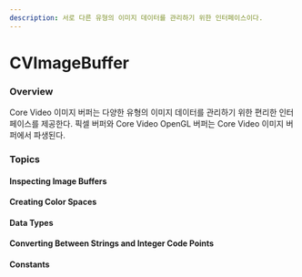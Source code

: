 ```yaml
---
description: 서로 다른 유형의 이미지 데이터를 관리하기 위한 인터페이스이다.
---
```


# CVImageBuffer

### Overview

Core Video 이미지 버퍼는 다양한 유형의 이미지 데이터를 관리하기 위한 편리한 인터페이스를 제공한다. 픽셀 버퍼와 Core Video OpenGL 버퍼는 Core Video 이미지 버퍼에서 파생된다.

### Topics

#### Inspecting Image Buffers

#### Creating Color Spaces

#### Data Types

#### Converting Between Strings and Integer Code Points

#### Constants


